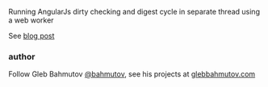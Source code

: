 Running AngularJs dirty checking and digest cycle in separate thread using a web worker

See [blog post](http://bahmutov.calepin.co/run-angular-digest-cycle-in-web-worker.html)

### author

Follow Gleb Bahmutov [@bahmutov](https://twitter.com/bahmutov),
see his projects at [glebbahmutov.com](http://glebbahmutov.com/)
